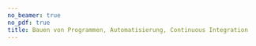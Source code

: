 ```yaml
---
no_beamer: true
no_pdf: true
title: Bauen von Programmen, Automatisierung, Continuous Integration
---
```


